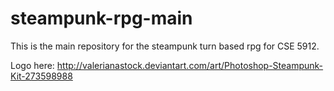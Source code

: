 # steampunk-rpg-main
This is the main repository for the steampunk turn based rpg for CSE 5912.


Logo here: http://valerianastock.deviantart.com/art/Photoshop-Steampunk-Kit-273598988
